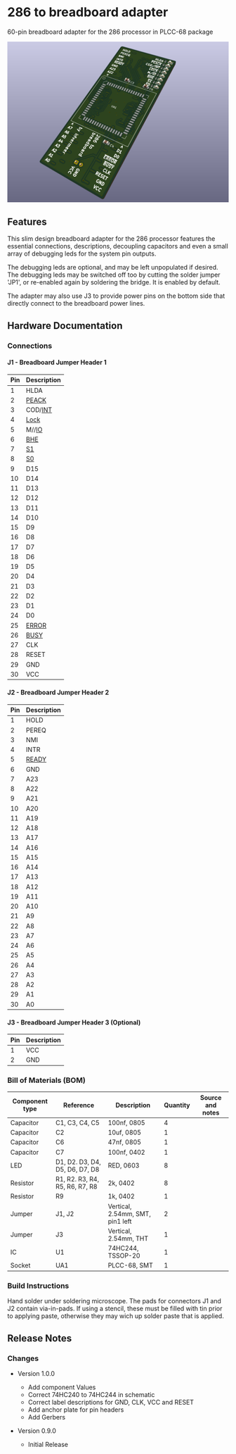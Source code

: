 # 286 to breadboard adapter
60-pin breadboard adapter for the 286 processor in PLCC-68 package

![286 Breadboard Adapter](286_bboard.png)

## Features
This slim design breadboard adapter for the 286 processor features the essential connections, descriptions, decoupling capacitors and even a small array of debugging leds for the system pin outputs. 

The debugging leds are optional, and may be left unpopulated if desired. The debugging leds may be switched off too by cutting the solder jumper 'JP1', or re-enabled again by soldering the bridge. It is enabled by default.

The adapter may also use J3 to provide power pins on the bottom side that directly connect to the breadboard power lines.

## Hardware Documentation

### Connections

#### J1 - Breadboard Jumper Header 1

Pin | Description
--- | -----------
1   | HLDA
2   | <ins>PEACK</ins>
3   | COD/<ins>INT</ins>
4   | <ins>Lock</ins>
5   | M//<ins>IO</ins>
6   | <ins>BHE</ins>
7   | <ins>S1</ins>
8   | <ins>S0</ins>
9   | D15
10  | D14
11  | D13
12  | D12
13  | D11
14  | D10
15  | D9
16  | D8
17  | D7
18  | D6
19  | D5
20  | D4
21  | D3
22  | D2
23  | D1
24  | D0
25  | <ins>ERROR</ins>
26  | <ins>BUSY</ins>
27  | CLK
28  | RESET
29  | GND
30  | VCC

#### J2 - Breadboard Jumper Header 2

Pin | Description
--- | -----------
1   | HOLD
2   | PEREQ
3   | NMI
4   | INTR
5   | <ins>READY</ins>
6   | GND
7   | A23
8   | A22
9   | A21
10   | A20
11  | A19
12  | A18
13  | A17
14  | A16
15  | A15
16  | A14
17  | A13
18  | A12
19  | A11
20  | A10
21  | A9
22  | A8
23  | A7
24  | A6
25  | A5
26  | A4
27  | A3
28  | A2
29  | A1
30  | A0

#### J3 - Breadboard Jumper Header 3 (Optional)

Pin | Description
--- | -----------
1   | VCC
2   | GND

### Bill of Materials (BOM)

Component type | Reference | Description | Quantity | Source and notes
-------------- | --------- | ----------- | -------- | ----------------
Capacitor | C1, C3, C4, C5 | 100nf, 0805 | 4 | 
Capacitor | C2 | 10uf, 0805 | 1 | 
Capacitor | C6 | 47nf, 0805 | 1 |
Capacitor | C7 | 100nf, 0402 | 1 | 
LED | D1, D2. D3, D4, D5, D6, D7, D8 | RED, 0603 | 8 |
Resistor | R1, R2. R3, R4, R5, R6, R7, R8 | 2k, 0402 | 8 |
Resistor | R9 | 1k, 0402 | 1 | 
Jumper | J1, J2 | Vertical, 2.54mm, SMT, pin1 left | 2 | 
Jumper | J3 | Vertical, 2.54mm, THT | 1 | 
IC | U1 | 74HC244, TSSOP-20 | 1 | 
Socket | UA1 | PLCC-68, SMT | 1 |

### Build Instructions

Hand solder under soldering microscope. The pads for connectors J1 and J2 contain via-in-pads. If using a stencil, these must be filled with tin prior to applying paste, otherwise they may wich up solder paste that is applied.

## Release Notes

### Changes

* Version 1.0.0
  * Add component Values
  * Correct 74HC240 to 74HC244 in schematic
  * Correct label descriptions for GND, CLK, VCC and RESET
  * Add anchor plate for pin headers
  * Add Gerbers

* Version 0.9.0
  * Initial Release